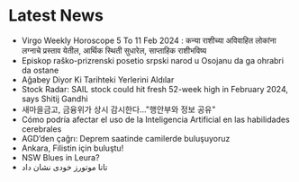 # Latest News
-  Virgo Weekly Horoscope 5 To 11 Feb 2024 : कन्या राशीच्या अविवाहित लोकांना लग्नाचे प्रस्ताव येतील, आर्थिक स्थिती सुधारेल, साप्ताहिक राशीभविष्य
-  Episkop raško-prizrenski posetio srpski narod u Osojanu da ga ohrabri da ostane
-  Ağabey Diyor Ki Tarihteki Yerlerini Aldılar
-  Stock Radar: SAIL stock could hit fresh 52-week high in February 2024, says Shitij Gandhi
-  새마을금고, 금융위가 상시 감시한다…"행안부와 정보 공유"
-  Cómo podría afectar el uso de la Inteligencia Artificial en las habilidades cerebrales
-  AGD’den çağrı: Deprem saatinde camilerde buluşuyoruz
-  Ankara, Filistin için buluştu!
-  NSW Blues in Leura?
-  تاتا موتورز خودی نشان داد
